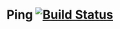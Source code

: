 Ping [![Build Status](https://travis-ci.org/akeneo/ping.svg?branch=master)](https://travis-ci.org/akeneo/ping)
====